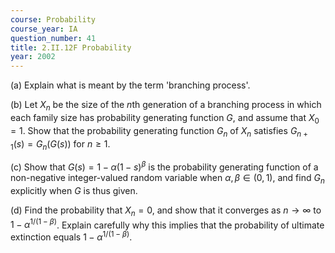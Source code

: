 ```yaml
---
course: Probability
course_year: IA
question_number: 41
title: 2.II.12F Probability
year: 2002
---
```



(a) Explain what is meant by the term 'branching process'.

(b) Let $X_{n}$ be the size of the $n$th generation of a branching process in which each family size has probability generating function $G$, and assume that $X_{0}=1$. Show that the probability generating function $G_{n}$ of $X_{n}$ satisfies $G_{n+1}(s)=G_{n}(G(s))$ for $n \geq 1$.

(c) Show that $G(s)=1-\alpha(1-s)^{\beta}$ is the probability generating function of a non-negative integer-valued random variable when $\alpha, \beta \in(0,1)$, and find $G_{n}$ explicitly when $G$ is thus given.

(d) Find the probability that $X_{n}=0$, and show that it converges as $n \rightarrow \infty$ to $1-\alpha^{1 /(1-\beta)}$. Explain carefully why this implies that the probability of ultimate extinction equals $1-\alpha^{1 /(1-\beta)}$.
